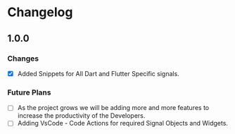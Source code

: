 # Changelog

## 1.0.0
### Changes
- [x] Added Snippets for All Dart and Flutter Specific signals.

### Future Plans
- [ ] As the project grows we will be adding more and more features to increase the productivity of the Developers.
- [ ] Adding VsCode - Code Actions for required Signal Objects and Widgets.
